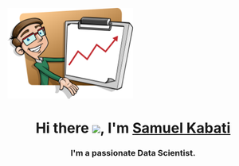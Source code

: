 
<a href="#"><img width="50%" height="auto" src="profile.png" height="80px"/></a>

<h1 align="center"> Hi there <img src = "https://raw.githubusercontent.com/MartinHeinz/MartinHeinz/master/wave.gif" width="30px">, I'm <a href="https://antonygatua.github.io/Muiko/">Samuel Kabati</a> </h1>
<h3 align="center">I'm a passionate Data Scientist.</h3>
